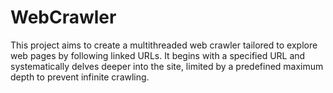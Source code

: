 # WebCrawler
This project aims to create a multithreaded web crawler tailored to explore web pages by following linked URLs. It begins with a specified URL and systematically delves deeper into the site, limited by a predefined maximum depth to prevent infinite crawling. 
